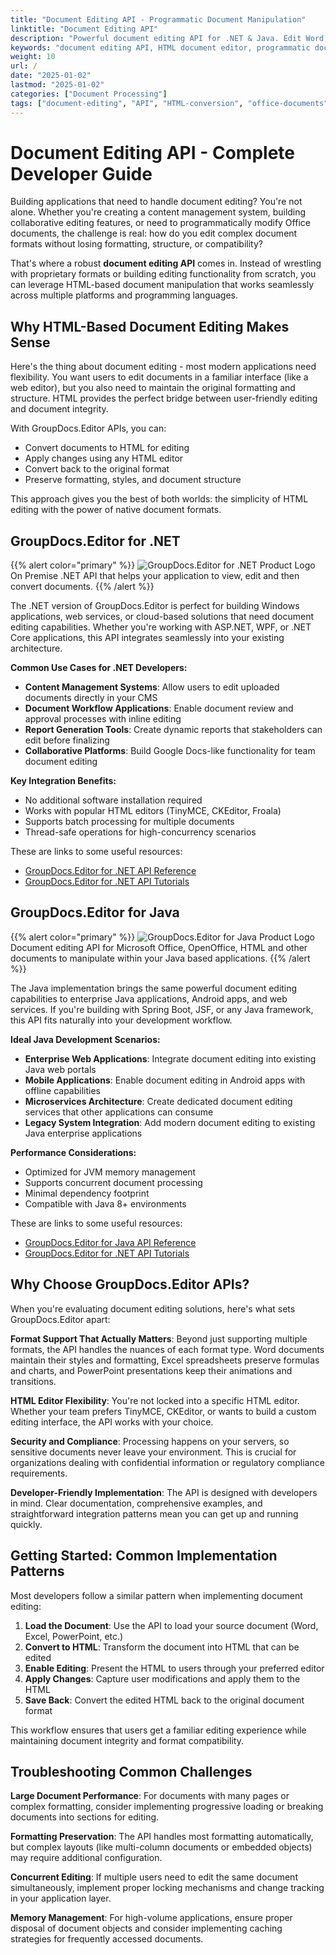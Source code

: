 ```yaml
---
title: "Document Editing API - Programmatic Document Manipulation"
linktitle: "Document Editing API"
description: "Powerful document editing API for .NET & Java. Edit Word, Excel, PowerPoint via HTML. Convert, manipulate & integrate document editing in your applications."
keywords: "document editing API, HTML document editor, programmatic document editing, document manipulation API, .NET document editor, Java document editing"
weight: 10
url: /
date: "2025-01-02"
lastmod: "2025-01-02"
categories: ["Document Processing"]
tags: ["document-editing", "API", "HTML-conversion", "office-documents"]
---
```


# Document Editing API - Complete Developer Guide

Building applications that need to handle document editing? You're not alone. Whether you're creating a content management system, building collaborative editing features, or need to programmatically modify Office documents, the challenge is real: how do you edit complex document formats without losing formatting, structure, or compatibility?

That's where a robust **document editing API** comes in. Instead of wrestling with proprietary formats or building editing functionality from scratch, you can leverage HTML-based document manipulation that works seamlessly across multiple platforms and programming languages.

## Why HTML-Based Document Editing Makes Sense

Here's the thing about document editing - most modern applications need flexibility. You want users to edit documents in a familiar interface (like a web editor), but you also need to maintain the original formatting and structure. HTML provides the perfect bridge between user-friendly editing and document integrity.

With GroupDocs.Editor APIs, you can:
- Convert documents to HTML for editing
- Apply changes using any HTML editor
- Convert back to the original format
- Preserve formatting, styles, and document structure

This approach gives you the best of both worlds: the simplicity of HTML editing with the power of native document formats.

## GroupDocs.Editor for .NET

{{% alert color="primary" %}} 
![GroupDocs.Editor for .NET Product Logo](gdocs_net.png)
On Premise .NET API that helps your application to view, edit and then convert documents.
{{% /alert %}} 

The .NET version of GroupDocs.Editor is perfect for building Windows applications, web services, or cloud-based solutions that need document editing capabilities. Whether you're working with ASP.NET, WPF, or .NET Core applications, this API integrates seamlessly into your existing architecture.

**Common Use Cases for .NET Developers:**
- **Content Management Systems**: Allow users to edit uploaded documents directly in your CMS
- **Document Workflow Applications**: Enable document review and approval processes with inline editing
- **Report Generation Tools**: Create dynamic reports that stakeholders can edit before finalizing
- **Collaborative Platforms**: Build Google Docs-like functionality for team document editing

**Key Integration Benefits:**
- No additional software installation required
- Works with popular HTML editors (TinyMCE, CKEditor, Froala)
- Supports batch processing for multiple documents
- Thread-safe operations for high-concurrency scenarios

These are links to some useful resources:
- [GroupDocs.Editor for .NET API Reference](/editor/net/)
- [GroupDocs.Editor for .NET API Tutorials](https://tutorials.groupdocs.com/editor/net/)

## GroupDocs.Editor for Java

{{% alert color="primary" %}}
![GroupDocs.Editor for Java Product Logo](gdocs_java.png)
Document editing API for Microsoft Office, OpenOffice, HTML and other documents to manipulate within your Java based applications.
{{% /alert %}}

The Java implementation brings the same powerful document editing capabilities to enterprise Java applications, Android apps, and web services. If you're building with Spring Boot, JSF, or any Java framework, this API fits naturally into your development workflow.

**Ideal Java Development Scenarios:**
- **Enterprise Web Applications**: Integrate document editing into existing Java web portals
- **Mobile Applications**: Enable document editing in Android apps with offline capabilities
- **Microservices Architecture**: Create dedicated document editing services that other applications can consume
- **Legacy System Integration**: Add modern document editing to existing Java enterprise applications

**Performance Considerations:**
- Optimized for JVM memory management
- Supports concurrent document processing
- Minimal dependency footprint
- Compatible with Java 8+ environments

These are links to some useful resources:
- [GroupDocs.Editor for Java API Reference](/editor/java/)
- [GroupDocs.Editor for .NET API Tutorials](https://tutorials.groupdocs.com/editor/java/)

## Why Choose GroupDocs.Editor APIs?

When you're evaluating document editing solutions, here's what sets GroupDocs.Editor apart:

**Format Support That Actually Matters**: Beyond just supporting multiple formats, the API handles the nuances of each format type. Word documents maintain their styles and formatting, Excel spreadsheets preserve formulas and charts, and PowerPoint presentations keep their animations and transitions.

**HTML Editor Flexibility**: You're not locked into a specific HTML editor. Whether your team prefers TinyMCE, CKEditor, or wants to build a custom editing interface, the API works with your choice.

**Security and Compliance**: Processing happens on your servers, so sensitive documents never leave your environment. This is crucial for organizations dealing with confidential information or regulatory compliance requirements.

**Developer-Friendly Implementation**: The API is designed with developers in mind. Clear documentation, comprehensive examples, and straightforward integration patterns mean you can get up and running quickly.

## Getting Started: Common Implementation Patterns

Most developers follow a similar pattern when implementing document editing:

1. **Load the Document**: Use the API to load your source document (Word, Excel, PowerPoint, etc.)
2. **Convert to HTML**: Transform the document into HTML that can be edited
3. **Enable Editing**: Present the HTML to users through your preferred editor
4. **Apply Changes**: Capture user modifications and apply them to the HTML
5. **Save Back**: Convert the edited HTML back to the original document format

This workflow ensures that users get a familiar editing experience while maintaining document integrity and format compatibility.

## Troubleshooting Common Challenges

**Large Document Performance**: For documents with many pages or complex formatting, consider implementing progressive loading or breaking documents into sections for editing.

**Formatting Preservation**: The API handles most formatting automatically, but complex layouts (like multi-column documents or embedded objects) may require additional configuration.

**Concurrent Editing**: If multiple users need to edit the same document simultaneously, implement proper locking mechanisms and change tracking in your application layer.

**Memory Management**: For high-volume applications, ensure proper disposal of document objects and consider implementing caching strategies for frequently accessed documents.
